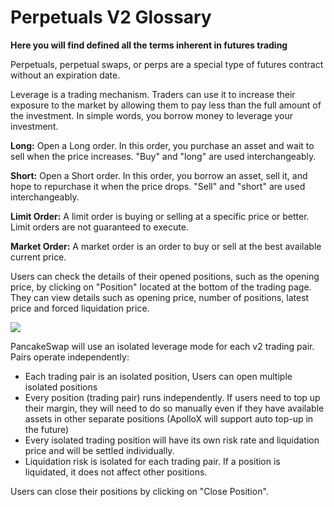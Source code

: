 # Perpetuals V2 Glossary

**Here you will find defined all the terms inherent in futures trading**

Perpetuals, perpetual swaps, or perps are a special type of futures contract without an expiration date.

Leverage is a trading mechanism. Traders can use it to increase their exposure to the market by allowing them to pay less than the full amount of the investment. In simple words, you borrow money to leverage your investment.

**Long:** Open a Long order. In this order, you purchase an asset and wait to sell when the price increases. "Buy" and "long" are used interchangeably.

**Short:** Open a Short order. In this order, you borrow an asset, sell it, and hope to repurchase it when the price drops. "Sell" and "short" are used interchangeably.

**Limit Order:** A limit order is buying or selling at a specific price or better. Limit orders are not guaranteed to execute.

**Market Order:** A market order is an order to buy or sell at the best available current price.

Users can check the details of their opened positions, such as the opening price, by clicking on "Position" located at the bottom of the trading page. They can view details such as opening price, number of positions, latest price and forced liquidation price.

![](https://1397868517-files.gitbook.io/\~/files/v0/b/gitbook-x-prod.appspot.com/o/spaces%2F-MHREX7DHcljbY5IkjgJ-1972196547%2Fuploads%2FGvHa3Qp2sxjIorIkJ1TX%2FPerp5.png?alt=media\&token=86d5d591-446f-4e57-b6af-5210f4f7b6d9)

PancakeSwap will use an isolated leverage mode for each v2 trading pair. Pairs operate independently:

* Each trading pair is an isolated position, Users can open multiple isolated positions
* Every position (trading pair) runs independently. If users need to top up their margin, they will need to do so manually even if they have available assets in other separate positions (ApolloX will support auto top-up in the future)
* Every isolated trading position will have its own risk rate and liquidation price and will be settled individually.
* Liquidation risk is isolated for each trading pair. If a position is liquidated, it does not affect other positions.

Users can close their positions by clicking on "Close Position".
